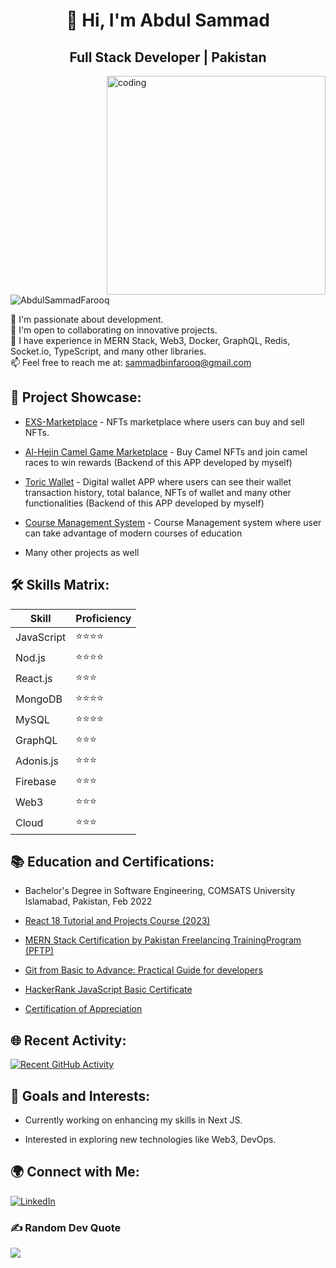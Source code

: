 <h1 align="center">👋 Hi, I'm Abdul Sammad</h1>
<h2 align="center">Full Stack Developer | Pakistan</h2>

<img align="right" alt="coding" width="350" src="https://i.pinimg.com/originals/50/83/e0/5083e0a2a7dcaae07c142e8b87036a27.gif"/>

<p align="left"> <img src="https://komarev.com/ghpvc/?username=AbdulSammadFarooq&label=Profile%20views&color=0e75b6&style=flat" alt="AbdulSammadFarooq" /> </p>

🔭 I'm passionate about development.<br>
🤝 I'm open to collaborating on innovative projects.<br>
🌱 I have experience in MERN Stack, Web3, Docker, GraphQL, Redis, Socket.io, TypeScript, and many other libraries.<br>
📫 Feel free to reach me at: [sammadbinfarooq@gmail.com](mailto:sammadbinfarooq@gmail.com)

## 🚀 Project Showcase:

- [EXS-Marketplace](https://marketplace.ex-sports.io/) - NFTs marketplace where users can buy and sell NFTs.

- [Al-Hejin Camel Game Marketplace](https://play.google.com/store/apps/details?id=io.exs.android) - Buy Camel NFTs and join camel races to win rewards (Backend of this APP developed by myself)

- [Toric Wallet](https://play.google.com/store/apps/details?id=io.toric.androidwallet) - Digital wallet APP where users can see their wallet transaction history, total balance, NFTs of wallet and many other functionalities (Backend of this APP developed by myself)

- [Course Management System](http://164.92.118.160/) - Course Management system where user can take advantage of modern courses of education

- Many other projects as well

## 🛠️ Skills Matrix:

| Skill       | Proficiency |
|-------------|-------------|
| JavaScript  | ⭐⭐⭐⭐       |
| Nod.js      | ⭐⭐⭐⭐      |
| React.js     | ⭐⭐⭐         |
| MongoDB     | ⭐⭐⭐⭐         |
| MySQL     | ⭐⭐⭐⭐         |
| GraphQL     | ⭐⭐⭐         |
| Adonis.js     | ⭐⭐⭐         |
| Firebase     | ⭐⭐⭐         |
| Web3    | ⭐⭐⭐         |
| Cloud     | ⭐⭐⭐         |

## 📚 Education and Certifications:

- Bachelor's Degree in Software Engineering, COMSATS University Islamabad, Pakistan, Feb 2022

- [React 18 Tutorial and Projects Course (2023)](https://www.udemy.com/certificate/UC-e1f69cab-ffd5-457b-af9e-e097755fed1d/)

- [MERN Stack Certification by Pakistan Freelancing TrainingProgram (PFTP)](https://drive.google.com/file/d/110i8icIG6z5NsrGX0uit8NlH5WeN7Wi2/view?usp=drive_link)

- [Git from Basic to Advance: Practical Guide for developers](https://www.udemy.com/certificate/UC-d5c5e9f4-2a1b-4f68-80bd-c7973acf5372/) 

- [HackerRank JavaScript Basic Certificate](https://www.hackerrank.com/certificates/0cdf13753634)

- [Certification of Appreciation](https://drive.google.com/file/d/1UbcCPVW4FDGbnxUClUprLFcUEaZI_cf7/view?usp=drive_link)

## 🌐 Recent Activity:

[![Recent GitHub Activity](https://github-readme-stats.vercel.app/api?username=AbdulSammadFarooq&show_icons=true&count_private=true&hide=prs&theme=radical)](https://github.com/AbdulSammadFarooq)


## 🎯 Goals and Interests:

- Currently working on enhancing my skills in Next JS.

- Interested in exploring new technologies like Web3, DevOps.

## 🌍 Connect with Me:

[![LinkedIn](https://img.shields.io/badge/LinkedIn-%230077B5.svg?logo=linkedin&logoColor=white)](https://www.linkedin.com/in/abdul-sammad-farooq)

### ✍️ Random Dev Quote
![](https://quotes-github-readme.vercel.app/api?type=vertical&theme=radical)
